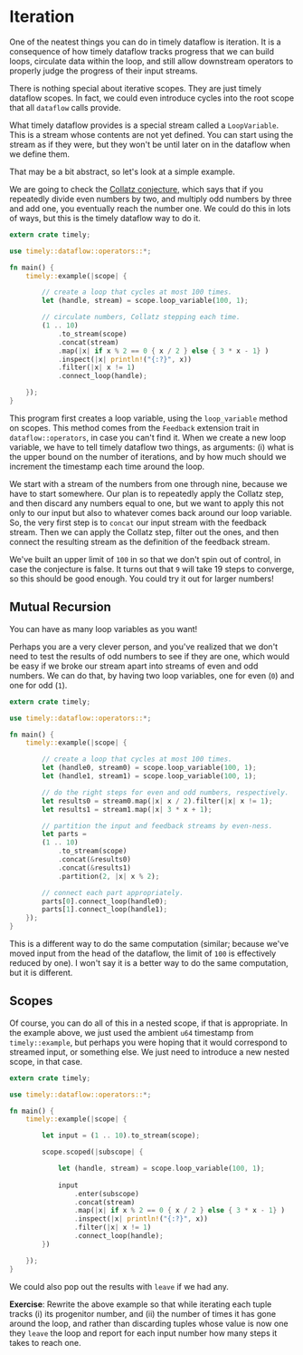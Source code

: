 # Iteration

One of the neatest things you can do in timely dataflow is iteration. It is a consequence of how timely dataflow tracks progress that we can build loops, circulate data within the loop, and still allow downstream operators to properly judge the progress of their input streams.

There is nothing special about iterative scopes. They are just timely dataflow scopes. In fact, we could even introduce cycles into the root scope that all `dataflow` calls provide.

What timely dataflow provides is a special stream called a `LoopVariable`. This is a stream whose contents are not yet defined. You can start using the stream as if they were, but they won't be until later on in the dataflow when we define them.

That may be a bit abstract, so let's look at a simple example.

We are going to check the [Collatz conjecture](https://en.wikipedia.org/wiki/Collatz_conjecture), which says that if you repeatedly divide even numbers by two, and multiply odd numbers by three and add one, you eventually reach the number one. We could do this in lots of ways, but this is the timely dataflow way to do it.

```rust
extern crate timely;

use timely::dataflow::operators::*;

fn main() {
    timely::example(|scope| {

        // create a loop that cycles at most 100 times.
        let (handle, stream) = scope.loop_variable(100, 1);

        // circulate numbers, Collatz stepping each time.
        (1 .. 10)
            .to_stream(scope)
            .concat(stream)
            .map(|x| if x % 2 == 0 { x / 2 } else { 3 * x - 1} )
            .inspect(|x| println!("{:?}", x))
            .filter(|x| x != 1)
            .connect_loop(handle);

    });
}
```

This program first creates a loop variable, using the `loop_variable` method on scopes. This method comes from the `Feedback` extension trait in `dataflow::operators`, in case you can't find it. When we create a new loop variable, we have to tell timely dataflow two things, as arguments: (i) what is the upper bound on the number of iterations, and by how much should we increment the timestamp each time around the loop.

We start with a stream of the numbers from one through nine, because we have to start somewhere. Our plan is to repeatedly apply the Collatz step, and then discard any numbers equal to one, but we want to apply this not only to our input but also to whatever comes back around our loop variable. So, the very first step is to `concat` our input stream with the feedback stream. Then we can apply the Collatz step, filter out the ones, and then connect the resulting stream as the definition of the feedback stream.

We've built an upper limit of `100` in so that we don't spin out of control, in case the conjecture is false. It turns out that `9` will take 19 steps to converge, so this should be good enough. You could try it out for larger numbers!

## Mutual Recursion

You can have as many loop variables as you want!

Perhaps you are a very clever person, and you've realized that we don't need to test the results of odd numbers to see if they are one, which would be easy if we broke our stream apart into streams of even and odd numbers. We can do that, by having two loop variables, one for even (`0`) and one for odd (`1`).

```rust
extern crate timely;

use timely::dataflow::operators::*;

fn main() {
    timely::example(|scope| {

        // create a loop that cycles at most 100 times.
        let (handle0, stream0) = scope.loop_variable(100, 1);
        let (handle1, stream1) = scope.loop_variable(100, 1);

        // do the right steps for even and odd numbers, respectively.
        let results0 = stream0.map(|x| x / 2).filter(|x| x != 1);
        let results1 = stream1.map(|x| 3 * x + 1);

        // partition the input and feedback streams by even-ness.
        let parts = 
        (1 .. 10)
            .to_stream(scope)
            .concat(&results0)
            .concat(&results1)
            .partition(2, |x| x % 2);

        // connect each part appropriately.
        parts[0].connect_loop(handle0);
        parts[1].connect_loop(handle1);
    });
}
```

This is a different way to do the same computation (similar; because we've moved input from the head of the dataflow, the limit of `100` is effectively reduced by one). I won't say it is a better way to do the same computation, but it is different.

## Scopes

Of course, you can do all of this in a nested scope, if that is appropriate. In the example above, we just used the ambient `u64` timestamp from `timely::example`, but perhaps you were hoping that it would correspond to streamed input, or something else. We just need to introduce a new nested scope, in that case.

```rust
extern crate timely;

use timely::dataflow::operators::*;

fn main() {
    timely::example(|scope| {

        let input = (1 .. 10).to_stream(scope);

        scope.scoped(|subscope| {

            let (handle, stream) = scope.loop_variable(100, 1);
        
            input
                .enter(subscope)
                .concat(stream)
                .map(|x| if x % 2 == 0 { x / 2 } else { 3 * x - 1} )
                .inspect(|x| println!("{:?}", x))
                .filter(|x| x != 1)
                .connect_loop(handle);
        })

    });
}
```

We could also pop out the results with `leave` if we had any.

**Exercise**: Rewrite the above example so that while iterating each tuple tracks (i) its progenitor number, and (ii) the number of times it has gone around the loop, and rather than discarding tuples whose value is now one they `leave` the loop and report for each input number how many steps it takes to reach one.